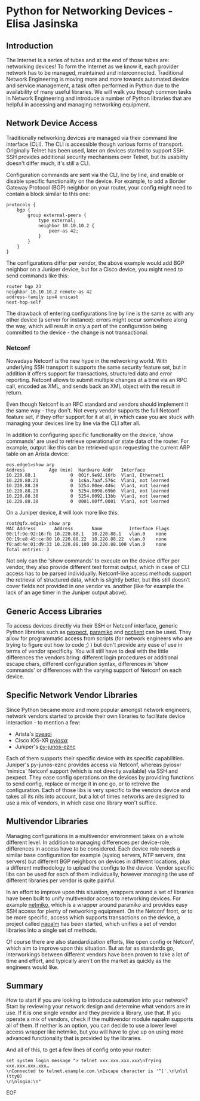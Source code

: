 # Python for Networking Devices - Elisa Jasinska

## Introduction

The Internet is a series of tubes and at the end of those tubes are: networking devices! To form the Internet as we
know it, each provider network has to be managed, maintained and interconnected. Traditional Network Engineering is
moving more and more towards automated device and service management, a task often performed in Python due to the
availability of many useful libraries. We will walk you though common tasks in Network Engineering and introduce a
number of Python libraries that are helpful in accessing and managing networking equipment.

## Network Device Access

Traditionally networking devices are managed via their command line interface (CLI). The CLI is accessible though
various forms of transport. Originally Telnet has been used, later on devices started to support SSH. SSH provides
additional security mechanisms over Telnet, but its usability doesn't differ much, it's still a CLI.

Configuration commands are sent via the CLI, line by line, and enable or disable specific functionality on the device.
For example, to add a Border Gateway Protocol (BGP) neighbor on your router, your config might need to contain a block
similar to this one:
```
protocols {
    bgp {
        group external-peers {
            type external;
            neighbor 10.10.10.2 {
                peer-as 42;
            }
        }
    }
}
```

The configurations differ per vendor, the above example would add BGP neighbor on a Juniper device, but for a Cisco
device, you might need to send commands like this:
```
router bgp 23
neighbor 10.10.10.2 remote-as 42
address-family ipv4 unicast
next-hop-self
```

The drawback of entering configurations line by line is the same as with any other device (a server for instance):
errors might occur somewhere along the way, which will result in only a part of the configuration being committed to
the device - the change is not transactional.

### Netconf

Nowadays Netconf is the new hype in the networking world. With underlying SSH transport it supports the same security
feature set, but in addition it offers support for transactions, structured data and error reporting. Netconf allows
to submit multiple changes at a time via an RPC call, encoded as XML, and sends back an XML object with the result in
return.

Even though Netconf is an RFC standard and vendors should implement it the same way - they don't.
Not every vendor supports the full Netconf feature set, if they offer support for it at all, in which case you are
stuck with managing your devices line by line via the CLI after all.

In addition to configuring specific functionality on the device, 'show commands' are used to retrieve operational or
state data of the router. For example, output like this can be retrieved upon requesting the current ARP table on an
Arista device:
```
eos.edge1>show arp
Address         Age (min)  Hardware Addr   Interface
10.220.88.1             0  001f.9e92.16fb  Vlan1, Ethernet1
10.220.88.21            0  1c6a.7aaf.576c  Vlan1, not learned
10.220.88.28            0  5254.00ee.446c  Vlan1, not learned
10.220.88.29            0  5254.0098.69b6  Vlan1, not learned
10.220.88.30            0  5254.0092.13bb  Vlan1, not learned
10.220.88.38            0  0001.00ff.0001  Vlan1, not learned
```

On a Juniper device, it will look more like this:
```
root@qfx.edge1> show arp
MAC Address       Address       Name          Interface Flags
00:1f:9e:92:16:fb 10.220.88.1   10.220.88.1   vlan.0    none
00:19:e8:45:ce:80 10.220.88.22  10.220.88.22  vlan.0    none
f0:ad:4e:01:d9:33 10.220.88.100 10.220.88.100 vlan.0    none
Total entries: 3
```

Not only can the 'show commands' to execute on the device differ per vendor, they also provide different text format
output, which in case of CLI access has to be parsed individually. Netconf-like access methods support the retrieval
of structured data, which is slightly better, but this still doesn’t cover fields not provided in one vendor vs.
another (like for example the lack of an age timer in the Juniper output above).

## Generic Access Libraries

To access devices directly via their SSH or Netconf interface, generic Python libraries such as
[pexpect](https://github.com/pexpect/pexpect), [paramiko](https://github.com/paramiko/paramiko) and
[ncclient](https://github.com/ncclient/ncclient) can be used. They allow for programmatic access from scripts
(for network engineers who are trying to figure out how to code ;) ) but don't provide any ease of use in terms of
vendor specificity. You will still have to deal with the little differences the vendors bring: different login
procedures or additional escape chars, different configuration syntax, differences in 'show commands' or
differences with the varying support of Netconf on each device.

## Specific Network Vendor Libraries

Since Python became more and more popular amongst network engineers, network vendors started to provide their own
libraries to facilitate device interaction - to mention a few:

* Arista's [pyeapi](https://github.com/arista-eosplus/pyeapi)
* Cisco IOS-XR [pyiosxr](https://github.com/fooelisa/pyiosxr)
* Juniper's [py-junos-eznc](https://github.com/Juniper/py-junos-eznc )

Each of them supports their specific device with its specific capabilities. Juniper's py-junos-eznc provides access
via Netconf, whereas pyiosxr 'mimics' Netconf support (which is not directly available) via SSH and pexpect.
They ease config operations on the devices by providing functions to send config, replace or merge it in one go, or
to retreive the configuration. Each of those libs is very specific to the vendors device and takes all its nits into
account, but a lot of times networks are designed to use a mix of vendors, in which case one library won't suffice.

## Multivendor Libraries

Managing configurations in a multivendor environment takes on a whole different level. In addition to managing
differences per device-role, differences in access have to be considered. Each device role needs a similar base
configuration for example (syslog servers, NTP servers, dns servers) but different BGP neighbors on devices in
different locations, plus a different methodology to upload the configs to the device. Vendor specific libs can be
used for each of them individually, however managing the use of different libraries per vendor is quite painful.

In an effort to improve upon this situation, wrappers around a set of libraries have been built to unify multivendor
access to networking devices. For example [netmiko](https://github.com/ktbyers/netmiko), which is a
wrapper around paramiko and provides easy SSH access for plenty of networking equipment. On the Netconf front, or to
be more specific, access which supports transactions on the device, a project called
[napalm](https://github.com/napalm-automation/napalm) has been started, which unifies a set of vendor libraries
into a single set of methods.

Of course there are also standardization efforts, like open config or Netconf, which aim to improve upon this
situation. But as far as standards go, interworkings between different vendors have been proven to take a lot of time
and effort, and typically aren't on the market as quickly as the engineers would like.

## Summary

How to start if you are looking to introduce automation into your network? Start by reviewing your network
design and determine what vendors are in use. If it is one single vendor and they provide a library, use that. If you
operate a mix of vendors, check if the multivendor module napalm supports all of them. If neither is an option, you
can decide to use a lower level access wrapper like netmiko, but you will have to give up on using more advanced
functionality that is provided by the libraries.

And all of this, to get a few lines of config onto your router:

```
set system login message "> telnet xxx.xxx.xxx.xxx\nTrying xxx.xxx.xxx.xxx…
\nConnected to telnet.example.com.\nEscape character is '^]'.\n\nlol (tty0)
\n\nlogin:\n"
```
EOF
